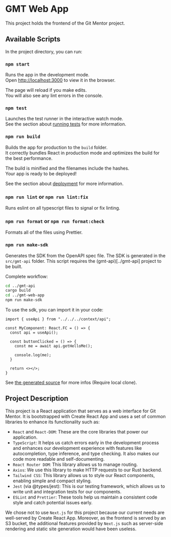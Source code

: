 # GMT Web App

This project holds the frontend of the Git Mentor project.

## Available Scripts

In the project directory, you can run:

### `npm start`

Runs the app in the development mode.\
Open [http://localhost:3000](http://localhost:3000) to view it in the browser.

The page will reload if you make edits.\
You will also see any lint errors in the console.

### `npm test`

Launches the test runner in the interactive watch mode.\
See the section about [running tests](https://facebook.github.io/create-react-app/docs/running-tests) for more information.

### `npm run build`

Builds the app for production to the `build` folder.\
It correctly bundles React in production mode and optimizes the build for the best performance.

The build is minified and the filenames include the hashes.\
Your app is ready to be deployed!

See the section about [deployment](https://facebook.github.io/create-react-app/docs/deployment) for more information.

### `npm run lint` or `npm run lint:fix`

Runs eslint on all typescript files to signal or fix linting.

### `npm run format` or `npm run format:check`

Formats all of the files using Prettier.

### `npm run make-sdk`

Generates the SDK from the OpenAPI spec file. The SDK is generated in the `src/gmt-api` folder. This script requires the (gmt-api)[../gmt-api] project to be built.

Complete workflow:

```bash
cd ../gmt-api
cargo build
cd ../gmt-web-app
npm run make-sdk
```

To use the sdk, you can import it in your code:

```tsx
import { useApi } from "../../../context/api";

const MyComponent: React.FC = () => {
  const api = useApi();

  const buttonClicked = () => {
    const me = await api.getHelloMe();

    console.log(me);
  }

  return <></>;
}
```

See [the generated source](./src/gmt-api/) for more infos (Require local clone).

## Project Description

This project is a React application that serves as a web interface for Git Mentor. It is bootstrapped with Create React App and uses a set of common libraries to enhance its functionality such as:

- `React` and `React-DOM`: These are the core libraries that power our application.
- `TypeScript`: It helps us catch errors early in the development process and enhances our development experience with features like autocompletion, type inference, and type checking. It also makes our code more readable and self-documenting.
- `React Router DOM`: This library allows us to manage routing.
- `Axios`: We use this library to make HTTP requests to our Rust backend.
- `Tailwind CSS`: This library allows us to style our React components, enabling simple and compact styling.
- `Jest` (via @types/jest): This is our testing framework, which allows us to write unit and integration tests for our components.
- `ESLint` and `Prettier`: These tools help us maintain a consistent code style and catch potential issues early.

We chose not to use `Next.js` for this project because our current needs are well-served by Create React App. Moreover, as the frontend is served by an S3 bucket, the additional features provided by `Next.js` such as server-side rendering and static site generation would have been useless.

